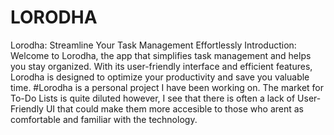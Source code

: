 # LORODHA
Lorodha: Streamline Your Task Management Effortlessly  Introduction: Welcome to Lorodha, the app that simplifies task management and helps you stay organized. With its user-friendly interface and efficient features, Lorodha is designed to optimize your productivity and save you valuable time.
#Lorodha is a personal project I have been working on. The market for To-Do Lists is quite diluted however, I see that there is often a lack of User-Friendly UI that could make them more accesible to those who arent as comfortable and familiar with the technology.
